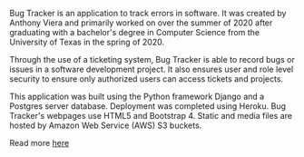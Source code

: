 Bug Tracker is an application to track errors in software. It was created by Anthony Viera and primarily worked on over the summer of 2020 after graduating with a bachelor's degree in Computer Science from the University of Texas in the spring of 2020.

Through the use of a ticketing system, Bug Tracker is able to record bugs or issues in a software development project. It also ensures user and role level security to ensure only authorized users can access tickets and projects.

This application was built using the Python framework Django and a Postgres server database. Deployment was completed using Heroku. Bug Tracker's webpages use HTML5 and Bootstrap 4. Static and media files are hosted by Amazon Web Service (AWS) S3 buckets.

Read more [here](https://anthonyviera-bugtracker.herokuapp.com/home/about/)

